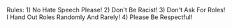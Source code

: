 Rules: 1) No Hate Speech Please!
2) Don't Be Racist!
3) Don't Ask For Roles! I Hand Out Roles Randomly And Rarely!
4) Please Be Respectful!
